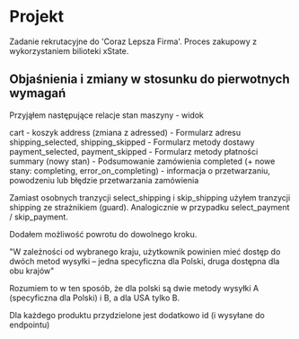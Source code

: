# Projekt

Zadanie rekrutacyjne do 'Coraz Lepsza Firma'. Proces zakupowy z wykorzystaniem bilioteki xState.

## Objaśnienia i zmiany w stosunku do pierwotnych wymagań

Przyjąłem następujące relacje stan maszyny - widok

cart - koszyk
address (zmiana z adressed) - Formularz adresu
shipping_selected, shipping_skipped - Formularz metody dostawy
payment_selected, payment_skipped - Formularz metody płatności
summary (nowy stan) - Podsumowanie zamówienia
completed (+ nowe stany: completing, error_on_completing) - informacja o przetwarzaniu, powodzeniu lub błędzie przetwarzania zamówienia

Zamiast osobnych tranzycji select_shipping i skip_shipping użyłem tranzycji shipping ze strażnikiem (guard). Analogicznie w przypadku select_payment / skip_payment.

Dodałem możliwość powrotu do dowolnego kroku.

"W zależności od wybranego kraju, użytkownik powinien mieć dostęp do dwóch metod wysyłki –
jedna specyficzna dla Polski, druga dostępna dla obu krajów"

Rozumiem to w ten sposób, że dla polski są dwie metody wysyłki A (specyficzna dla Polski) i B, a dla USA tylko B.

Dla każdego produktu przydzielone jest dodatkowo id (i wysyłane do endpointu)
